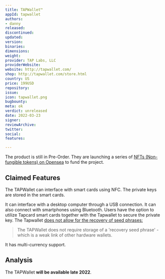 ```yaml
---
title: TAPWallet™
appId: tapwallet
authors:
- danny
released: 
discontinued: 
updated: 
version: 
binaries: 
dimensions: 
weight: 
provider: TAP Labs, LLC
providerWebsite: 
website: http://tapwallet.com/
shop: http://tapwallet.com/store.html
country: US
price: 199USD
repository: 
issue: 
icon: tapwallet.png
bugbounty: 
meta: ok
verdict: unreleased
date: 2022-03-23
signer: 
reviewArchive: 
twitter: 
social: 
features: 

---
```


The product is still in Pre-Order. They are launching a series of [NFTs (Non-fungible tokens) on Opensea](https://opensea.io/collection/tapwallet) to fund the project. 

## Claimed Features 

The TAPWallet can interface with smart cards using NFC. The private keys are stored in the smart cards.

It can interface with a desktop computer through a USB connection. It can also connect with smartphones using Bluetooth. Users have the option to utilize Tapcard smart cards together with the Tapwallet to secure the private key. The Tapwallet [does not allow for the recovery of seed phrases:](http://tapwallet.com/faqs.html)

> The TAPWallet does not require storage of a 'recovery seed phrase' - which is a weak link of other hardware wallets. 

It has multi-currency support.

## Analysis 

The TAPWallet **will be available late 2022**. 